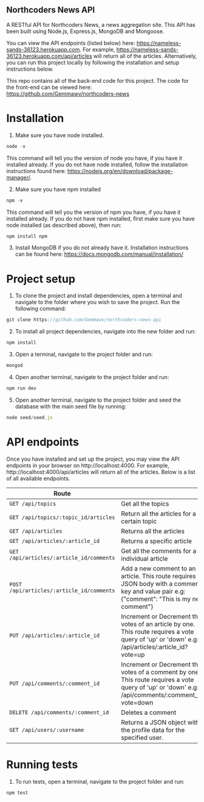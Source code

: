 ## Northcoders News API
A RESTful API for Northcoders News, a news aggregation site.
This API has been built using Node.js, Express.js, MongoDB and Mongoose.

You can view the API endpoints (listed below) here: https://nameless-sands-36123.herokuapp.com. For example, https://nameless-sands-36123.herokuapp.com/api/articles will return all of the articles.
Alternatively, you can run this project locally by following the installation and setup instructions below.

This repo contains all of the back-end code for this project. The code for the front-end can be viewed here: https://github.com/Gemmawv/northcoders-news


# Installation

1. Make sure you have node installed.
``` javascript 
node -v
```
This command will tell you the version of node you have, if you have it installed already. If you do not have node installed, follow the installation instructions found here: https://nodejs.org/en/download/package-manager/.


2. Make sure you have npm installed
``` javascript 
npm -v
```
This command will tell you the version of npm you have, if you have it installed already. If you do not have npm installed, first make sure you have node installed (as described above), then run:
``` javascript 
npm install npm
```

3. Install MongoDB if you do not already have it. 
Installation instructions can be found here: https://docs.mongodb.com/manual/installation/


# Project setup

1. To clone the project and install dependencies, open a terminal and navigate to the folder where you wish to save the project. Run the following command:
``` javascript 
git clone https://github.com/Gemmawv/northcoders-news-api
```

2. To install all project dependencies, navigate into the new folder and run:
``` javascript 
npm install
```

3. Open a terminal, navigate to the project folder and run:
``` javascript 
mongod
```

4. Open another terminal, navigate to the project folder and run:
``` javascript 
npm run dev
```

5. Open another terminal, navigate to the project folder and seed the database with the main seed file by running:
``` javascript 
node seed/seed.js
```


# API endpoints
Once you have installed and set up the project, you may view the API endpoints in your browser on http://localhost:4000. For example, http://localhost:4000/api/articles will return all of the articles. Below is a list of all available endpoints.

| Route |   |
| ------|---|
| `GET /api/topics` | Get all the topics |
| `GET /api/topics/:topic_id/articles` | Return all the articles for a certain topic |
| `GET /api/articles` | Returns all the articles |
| `GET /api/articles/:article_id` | Returns a specific article |
| `GET /api/articles/:article_id/comments` | Get all the comments for a individual article |
| `POST /api/articles/:article_id/comments` | Add a new comment to an article. This route requires a JSON body with a comment key and value pair e.g: {"comment": "This is my new comment"} |
| `PUT /api/articles/:article_id` | Increment or Decrement the votes of an article by one. This route requires a vote query of 'up' or 'down' e.g: /api/articles/:article_id?vote=up |
| `PUT /api/comments/:comment_id` | Increment or Decrement the votes of a comment by one. This route requires a vote query of 'up' or 'down' e.g: /api/comments/:comment_id?vote=down |
| `DELETE /api/comments/:comment_id` | Deletes a comment |
| `GET /api/users/:username` | Returns a JSON object with the profile data for the specified user. |


# Running tests
1. To run tests, open a terminal, navigate to the project folder and run:
``` javascript 
npm test
```
